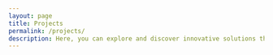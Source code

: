 ```yaml
---
layout: page
title: Projects
permalink: /projects/
description: Here, you can explore and discover innovative solutions that I have developed to streamline and optimize your daily tasks focussed for web security researches.
---
```

